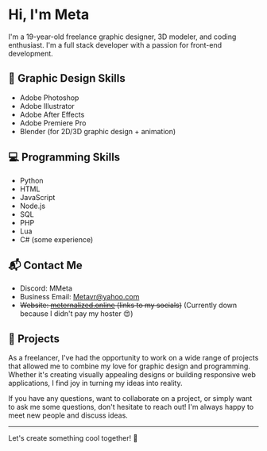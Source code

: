 # Hi, I'm Meta 

I'm a 19-year-old freelance graphic designer, 3D modeler, and coding enthusiast. I'm a full stack developer with a passion for front-end development.

## 🎨 Graphic Design Skills

- Adobe Photoshop
- Adobe Illustrator
- Adobe After Effects
- Adobe Premiere Pro
- Blender (for 2D/3D graphic design + animation)

## 💻 Programming Skills

- Python
- HTML
- JavaScript
- Node.js
- SQL
- PHP
- Lua
- C# (some experience)

## 📬 Contact Me

- Discord: MMeta
- Business Email: Metavr@yahoo.com
- ~~Website: [meternalized.online](https://www.meternalized.online) (links to my socials)~~ (Currently down because I didn't pay my hoster 😍)

## 🚀 Projects

As a freelancer, I've had the opportunity to work on a wide range of projects that allowed me to combine my love for graphic design and programming. Whether it's creating visually appealing designs or building responsive web applications, I find joy in turning my ideas into reality.

If you have any questions, want to collaborate on a project, or simply want to ask me some questions, don't hesitate to reach out! I'm always happy to meet new people and discuss ideas.

---

Let's create something cool together! 🙌
